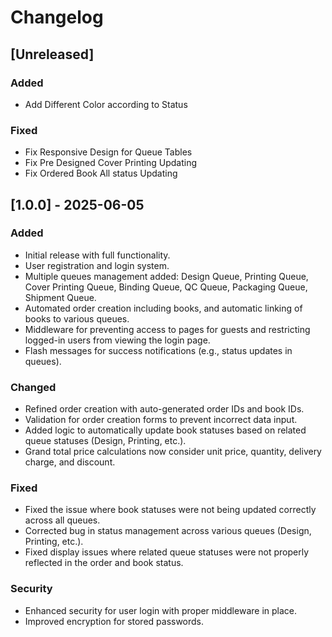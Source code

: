 # Changelog


## [Unreleased]
### Added
- Add Different Color according to Status

### Fixed
- Fix Responsive Design for Queue Tables
- Fix Pre Designed Cover Printing Updating
- Fix Ordered Book All status Updating


## [1.0.0] - 2025-06-05

### Added
- Initial release with full functionality.
- User registration and login system.
- Multiple queues management added: Design Queue, Printing Queue, Cover Printing Queue, Binding Queue, QC Queue, Packaging Queue, Shipment Queue.
- Automated order creation including books, and automatic linking of books to various queues.
- Middleware for preventing access to pages for guests and restricting logged-in users from viewing the login page.
- Flash messages for success notifications (e.g., status updates in queues).
  
### Changed
- Refined order creation with auto-generated order IDs and book IDs.
- Validation for order creation forms to prevent incorrect data input.
- Added logic to automatically update book statuses based on related queue statuses (Design, Printing, etc.).
- Grand total price calculations now consider unit price, quantity, delivery charge, and discount.

### Fixed
- Fixed the issue where book statuses were not being updated correctly across all queues.
- Corrected bug in status management across various queues (Design, Printing, etc.).
- Fixed display issues where related queue statuses were not properly reflected in the order and book status.

### Security
- Enhanced security for user login with proper middleware in place.
- Improved encryption for stored passwords.
